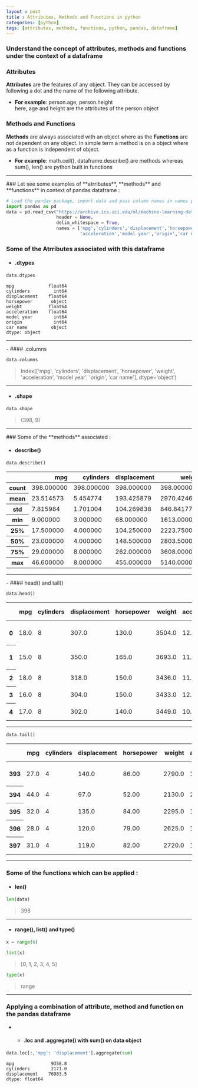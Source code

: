 ```yaml
---
layout : post
title : Attributes, Methods and Functions in python
categories: [python]
tags: [attributes, methods, functions, python, pandas, dataframe]
---
```

### Understand the concept of attributes, methods and functions under the context of a dataframe  
### Attributes  
**Attributes** are the features of any object. They can be accessed by following a dot and the name of the following attribute.
- **For example**: person.age, person.height  
  here, age and height are the attributes of the person object

### Methods and Functions  
**Methods** are always associated with an object where as the **Functions** are not dependent on any object. In simple term a method is on a object where as a function is independent of object.
- **For example**: math.ceil(), dataframe.describe() are methods whereas sum(), len() are python built in functions  

<hr>
### Let see some examples of **atrributes**, **methods** and **functions** in context of pandas dataframe :


```python
# Load the pandas package, import data and pass column names in names parameter
import pandas as pd
data = pd.read_csv("https://archive.ics.uci.edu/ml/machine-learning-databases/auto-mpg/auto-mpg.data",
                   header = None,
                   delim_whitespace = True,
                   names = ['mpg','cylinders','displacement','horsepower','weight',
                            'acceleration','model year','origin','car name'])
```

### Some of the **Atrributes** associated with this dataframe

- #### .dtypes

```python
data.dtypes
```
>
    mpg             float64
    cylinders         int64
    displacement    float64
    horsepower       object
    weight          float64
    acceleration    float64
    model year        int64
    origin            int64
    car name         object
    dtype: object

<hr>
- #### .columns

```python
data.columns
```




>  Index(['mpg', 'cylinders', 'displacement', 'horsepower', 'weight',
           'acceleration', 'model year', 'origin', 'car name'],
          dtype='object')

<hr>

- #### .shape

```python
data.shape
```




>    (398, 9)

<hr>
### Some of the **methods** associated :


- #### describe()



```python
data.describe()
```



<div class="table-responsive-sm">
<table class="table-sm table-hover table-striped table-condensed table-bordered">
  <thead>
    <tr style="text-align: right;">
      <th></th>
      <th>mpg</th>
      <th>cylinders</th>
      <th>displacement</th>
      <th>weight</th>
      <th>acceleration</th>
      <th>model year</th>
      <th>origin</th>
    </tr>
  </thead>
  <tbody>
    <tr>
      <th>count</th>
      <td>398.000000</td>
      <td>398.000000</td>
      <td>398.000000</td>
      <td>398.000000</td>
      <td>398.000000</td>
      <td>398.000000</td>
      <td>398.000000</td>
    </tr>
    <tr>
      <th>mean</th>
      <td>23.514573</td>
      <td>5.454774</td>
      <td>193.425879</td>
      <td>2970.424623</td>
      <td>15.568090</td>
      <td>76.010050</td>
      <td>1.572864</td>
    </tr>
    <tr>
      <th>std</th>
      <td>7.815984</td>
      <td>1.701004</td>
      <td>104.269838</td>
      <td>846.841774</td>
      <td>2.757689</td>
      <td>3.697627</td>
      <td>0.802055</td>
    </tr>
    <tr>
      <th>min</th>
      <td>9.000000</td>
      <td>3.000000</td>
      <td>68.000000</td>
      <td>1613.000000</td>
      <td>8.000000</td>
      <td>70.000000</td>
      <td>1.000000</td>
    </tr>
    <tr>
      <th>25%</th>
      <td>17.500000</td>
      <td>4.000000</td>
      <td>104.250000</td>
      <td>2223.750000</td>
      <td>13.825000</td>
      <td>73.000000</td>
      <td>1.000000</td>
    </tr>
    <tr>
      <th>50%</th>
      <td>23.000000</td>
      <td>4.000000</td>
      <td>148.500000</td>
      <td>2803.500000</td>
      <td>15.500000</td>
      <td>76.000000</td>
      <td>1.000000</td>
    </tr>
    <tr>
      <th>75%</th>
      <td>29.000000</td>
      <td>8.000000</td>
      <td>262.000000</td>
      <td>3608.000000</td>
      <td>17.175000</td>
      <td>79.000000</td>
      <td>2.000000</td>
    </tr>
    <tr>
      <th>max</th>
      <td>46.600000</td>
      <td>8.000000</td>
      <td>455.000000</td>
      <td>5140.000000</td>
      <td>24.800000</td>
      <td>82.000000</td>
      <td>3.000000</td>
    </tr>
  </tbody>
</table>
</div>


<hr>
- #### head() and tail()


```python
data.head()
```


<div class="table-responsive-sm">
<table class="table-sm table-hover table-striped table-condensed table-bordered">
  <thead>
    <tr style="text-align: right;">
      <th></th>
      <th>mpg</th>
      <th>cylinders</th>
      <th>displacement</th>
      <th>horsepower</th>
      <th>weight</th>
      <th>acceleration</th>
      <th>model year</th>
      <th>origin</th>
      <th>car name</th>
    </tr>
  </thead>
  <tbody>
    <tr>
      <th>0</th>
      <td>18.0</td>
      <td>8</td>
      <td>307.0</td>
      <td>130.0</td>
      <td>3504.0</td>
      <td>12.0</td>
      <td>70</td>
      <td>1</td>
      <td>chevrolet chevelle malibu</td>
    </tr>
    <tr>
      <th>1</th>
      <td>15.0</td>
      <td>8</td>
      <td>350.0</td>
      <td>165.0</td>
      <td>3693.0</td>
      <td>11.5</td>
      <td>70</td>
      <td>1</td>
      <td>buick skylark 320</td>
    </tr>
    <tr>
      <th>2</th>
      <td>18.0</td>
      <td>8</td>
      <td>318.0</td>
      <td>150.0</td>
      <td>3436.0</td>
      <td>11.0</td>
      <td>70</td>
      <td>1</td>
      <td>plymouth satellite</td>
    </tr>
    <tr>
      <th>3</th>
      <td>16.0</td>
      <td>8</td>
      <td>304.0</td>
      <td>150.0</td>
      <td>3433.0</td>
      <td>12.0</td>
      <td>70</td>
      <td>1</td>
      <td>amc rebel sst</td>
    </tr>
    <tr>
      <th>4</th>
      <td>17.0</td>
      <td>8</td>
      <td>302.0</td>
      <td>140.0</td>
      <td>3449.0</td>
      <td>10.5</td>
      <td>70</td>
      <td>1</td>
      <td>ford torino</td>
    </tr>
  </tbody>
</table>
</div>

<hr>



```python
data.tail()
```




<div class="table-responsive-sm">
<table class="table-sm table-hover table-striped table-condensed table-bordered">
  <thead>
    <tr style="text-align: right;">
      <th></th>
      <th>mpg</th>
      <th>cylinders</th>
      <th>displacement</th>
      <th>horsepower</th>
      <th>weight</th>
      <th>acceleration</th>
      <th>model year</th>
      <th>origin</th>
      <th>car name</th>
    </tr>
  </thead>
  <tbody>
    <tr>
      <th>393</th>
      <td>27.0</td>
      <td>4</td>
      <td>140.0</td>
      <td>86.00</td>
      <td>2790.0</td>
      <td>15.6</td>
      <td>82</td>
      <td>1</td>
      <td>ford mustang gl</td>
    </tr>
    <tr>
      <th>394</th>
      <td>44.0</td>
      <td>4</td>
      <td>97.0</td>
      <td>52.00</td>
      <td>2130.0</td>
      <td>24.6</td>
      <td>82</td>
      <td>2</td>
      <td>vw pickup</td>
    </tr>
    <tr>
      <th>395</th>
      <td>32.0</td>
      <td>4</td>
      <td>135.0</td>
      <td>84.00</td>
      <td>2295.0</td>
      <td>11.6</td>
      <td>82</td>
      <td>1</td>
      <td>dodge rampage</td>
    </tr>
    <tr>
      <th>396</th>
      <td>28.0</td>
      <td>4</td>
      <td>120.0</td>
      <td>79.00</td>
      <td>2625.0</td>
      <td>18.6</td>
      <td>82</td>
      <td>1</td>
      <td>ford ranger</td>
    </tr>
    <tr>
      <th>397</th>
      <td>31.0</td>
      <td>4</td>
      <td>119.0</td>
      <td>82.00</td>
      <td>2720.0</td>
      <td>19.4</td>
      <td>82</td>
      <td>1</td>
      <td>chevy s-10</td>
    </tr>
  </tbody>
</table>
</div>

<hr>

### Some of the **functions** which can be applied :

- #### len()


```python
len(data)
```




>    398

<hr>

- #### range(), list() and type()


```python
x = range(6)
```


```python
list(x)
```




>    [0, 1, 2, 3, 4, 5]




```python
type(x)
```




>    range

<hr>


### Applying a combination of **attribute**, **method** and **function** on the pandas dataframe

- - #### .loc and .aggregate() with sum() on data object


```python
data.loc[:,'mpg': 'displacement'].aggregate(sum)
```
>
    mpg              9358.8
    cylinders        2171.0
    displacement    76983.5
    dtype: float64
